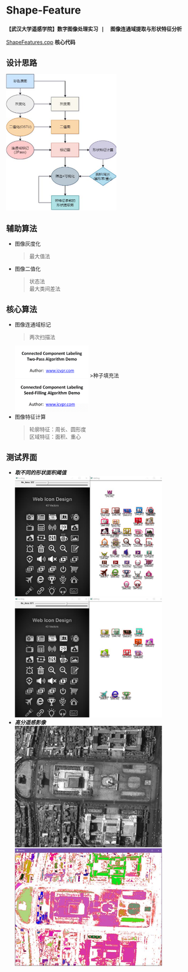 # Shape-Feature
### `【武汉大学遥感学院】数字图像处理实习 |  图像连通域提取与形状特征分析`  
 [ShapeFeatures.cpp](./ShapeFeatures.cpp) **核心代码**
## 设计思路
<img src="./算法流程.jpg" width="300">  

## 辅助算法
- 图像灰度化   
    >最大值法
- 图像二值化  
    >状态法  
    >最大类间差法
## 核心算法
- 图像连通域标记
    >两次扫描法  
    <img src='./图片1.gif' width='200'>   
    >种子填充法
    <img src='./图片2.gif' width='200'>
- 图像特征计算
    >轮廓特征：周长、圆形度  
    >区域特征：面积、重心
## 测试界面
- **_取不同的形状面积阈值_**  
<img src='./interface1.jpg' width='400'> <img src='./interface2.jpg' width='400'>  
- **_高分遥感影像_**   
<img src='./img_test/ik_beijing_p.bmp' width='400'> <img src='./interface3.jpg' width='400'>
